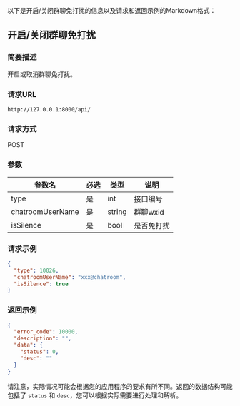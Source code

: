 以下是开启/关闭群聊免打扰的信息以及请求和返回示例的Markdown格式：

## 开启/关闭群聊免打扰

### 简要描述

开启或取消群聊免打扰。

### 请求URL

```
http://127.0.0.1:8000/api/
```

### 请求方式

POST

### 参数

| 参数名           | 必选 | 类型   | 说明                 |
| ---------------- | ---- | ------ | -------------------- |
| type             | 是   | int    | 接口编号             |
| chatroomUserName | 是   | string | 群聊wxid             |
| isSilence        | 是   | bool   | 是否免打扰           |

### 请求示例

```json
{
  "type": 10026,
  "chatroomUserName": "xxx@chatroom",
  "isSilence": true
}
```

### 返回示例

```json
{
  "error_code": 10000,
  "description": "",
  "data": {
    "status": 0,
    "desc": ""
  }
}
```

请注意，实际情况可能会根据您的应用程序的要求有所不同。返回的数据结构可能包括了 `status` 和 `desc`，您可以根据实际需要进行处理和解析。